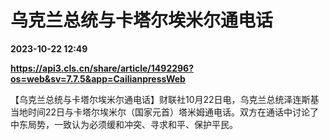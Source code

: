 # 乌克兰总统与卡塔尔埃米尔通电话

**2023-10-22 12:49**

**https://api3.cls.cn/share/article/1492296?os=web&sv=7.7.5&app=CailianpressWeb**

【乌克兰总统与卡塔尔埃米尔通电话】财联社10月22日电，乌克兰总统泽连斯基当地时间22日与卡塔尔埃米尔（国家元首）塔米姆通电话。双方在通话中讨论了中东局势，一致认为必须缓和冲突、寻求和平、保护平民。